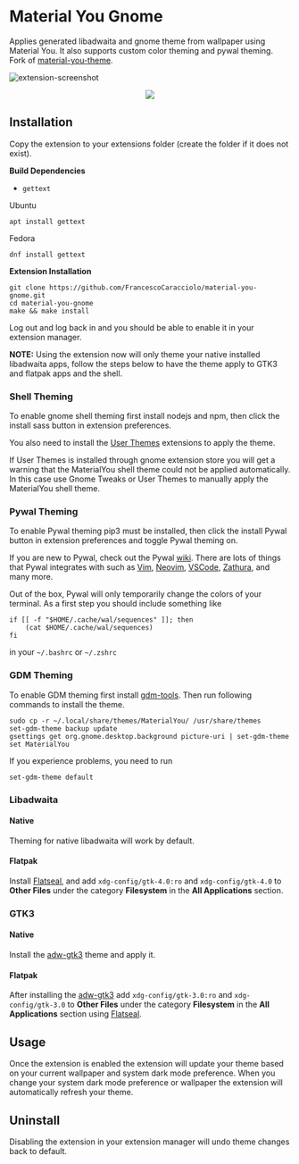 # Material You Gnome
Applies generated libadwaita and gnome theme from wallpaper using Material You. It also supports custom color theming and pywal theming.
Fork of [material-you-theme](https://github.com/avanisubbiah/material-you-theme).

![extension-screenshot](https://i.imgur.com/VLXfoEa_d.webp?maxwidth=2160&shape=thumb&fidelity=high)

<div align="center">
  <a href="https://extensions.gnome.org/extension/5236/material-you-color-theming/">
    <img src="https://img.shields.io/badge/Install%20from-extensions.gnome.org-4A86CF?style=for-the-badge&logo=Gnome&logoColor=white"/>
  </a>  
</div>

## Installation
Copy the extension to your extensions folder (create the folder if it does not exist).

**Build Dependencies**
 - `gettext`

Ubuntu

```
apt install gettext
```

Fedora

```
dnf install gettext
```

**Extension Installation**

```
git clone https://github.com/FrancescoCaracciolo/material-you-gnome.git
cd material-you-gnome
make && make install
```
Log out and log back in and you should be able to enable it in your extension manager.

**NOTE:** Using the extension now will only theme your native installed libadwaita apps, follow the steps below to have the theme apply to GTK3 and flatpak apps and the shell.

### Shell Theming
To enable gnome shell theming first install nodejs and npm, then click the install sass button in extension preferences.

You also need to install the [User Themes](https://extensions.gnome.org/extension/19/user-themes) extensions to apply the theme.

If User Themes is installed through gnome extension store you will get a warning that the MaterialYou shell theme could not be applied automatically. In this case use Gnome Tweaks or User Themes to manually apply the MaterialYou shell theme.


### Pywal Theming
To enable Pywal theming pip3 must be installed, then click the install Pywal button in extension preferences and toggle Pywal theming on. 

If you are new to Pywal, check out the Pywal [wiki](https://github.com/dylanaraps/pywal/wiki). There are lots of things that Pywal integrates with such as [Vim](https://github.com/dylanaraps/wal.vim), [Neovim](https://github.com/AlphaTechnolog/pywal.nvim), [VSCode](https://github.com/dlasagno/vscode-wal-theme), [Zathura](https://github.com/GideonWolfe/Zathura-Pywal), and many more.

Out of the box, Pywal will only temporarily change the colors of your terminal. As a first step you should include something like 

```
if [[ -f "$HOME/.cache/wal/sequences" ]]; then
    (cat $HOME/.cache/wal/sequences)
fi
```
in your `~/.bashrc` or `~/.zshrc`


### GDM Theming
To enable GDM theming first install [gdm-tools](https://github.com/realmazharhussain/gdm-tools).
Then run following commands to install the theme.
```
sudo cp -r ~/.local/share/themes/MaterialYou/ /usr/share/themes
set-gdm-theme backup update
gsettings get org.gnome.desktop.background picture-uri | set-gdm-theme set MaterialYou
```
If you experience problems, you need to run
```
set-gdm-theme default
```


### Libadwaita
#### Native
Theming for native libadwaita will work by default.
#### Flatpak
Install [Flatseal](https://github.com/tchx84/Flatseal), and add `xdg-config/gtk-4.0:ro` and `xdg-config/gtk-4.0` to **Other Files** under the category **Filesystem** in the **All Applications** section.

### GTK3
#### Native
Install the [adw-gtk3](https://github.com/lassekongo83/adw-gtk3) theme and apply it.
#### Flatpak
After installing the [adw-gtk3](https://github.com/lassekongo83/adw-gtk3) add `xdg-config/gtk-3.0:ro` and `xdg-config/gtk-3.0` to **Other Files** under the category **Filesystem** in the **All Applications** section using [Flatseal](https://github.com/tchx84/Flatseal).

## Usage
Once the extension is enabled the extension will update your theme based on your current wallpaper and system dark mode preference. When you change your system dark mode preference or wallpaper the extension will automatically refresh your theme.

## Uninstall
Disabling the extension in your extension manager will undo theme changes back to default.
